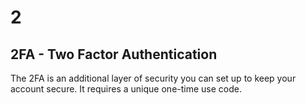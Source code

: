 # 2
## 2FA - Two Factor Authentication
The 2FA is an additional layer of security you can set up to keep your account secure. It requires a unique one-time use code.

